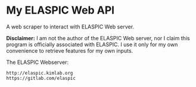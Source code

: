 # My ELASPIC Web API

A web scraper to interact with ELASPIC Web server.

**Disclaimer:** I am not the author of the ELASPIC Web server, nor I claim this 
program is officially associated with ELASPIC. I use it only for my own convenience 
to retrieve features for my own inputs.

The ELASPIC Webserver:
```
http://elaspic.kimlab.org
https://gitlab.com/elaspic
```

